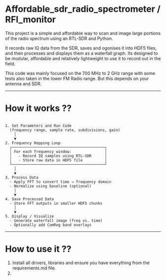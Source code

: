 # Affordable_sdr_radio_spectrometer / RFI_monitor

This project is a simple and affordable way to scan and image large portions of the radio spectrum using an RTL-SDR and Python. 

It records raw IQ data from the SDR, saves and ogonises it into HDF5 files, and then processes and displays them as a waterfall graph. Its designed to be modular, affordable and relatively lightweight to use it to record out in the field.

This code was mainly focused on the 700 MHz to 2 GHz range with some tests also taken in the lower FM Radio range. But this depends on your antenna and SDR.


----
# How it works ?? 

 ```text

1. Set Parameters and Run Code
   (frequency range, sample rate, subdivisions, gain)
     │
     ▼
2. Frequency Hopping Loop
   ┌──────────────────────────────────────────┐
   │ For each frequency window:               │
   │   - Record IQ samples using RTL-SDR      │
   │   - Store raw data in HDF5 file          │
   └──────────────────────────────────────────┘
     │
     ▼
3. Process Data
   - Apply FFT to convert time → frequency domain
   - Normalize using baseline (optional)
     │
     ▼
4. Save Processed Data
   - Store FFT outputs in smaller HDF5 chunks
     │
     ▼
5. Display / Visualize
   - Generate waterfall image (freq vs. time)
   - Optionally add ComReg band overlays
 ```

----
# How to use it ??
1. Install all drivers, libraries and ensure you have everything from the requirements.md file.
2. 

